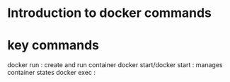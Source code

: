 # Introduction to docker commands

# key commands

docker run : create and run container
docker start/docker start : manages container states
docker exec : 